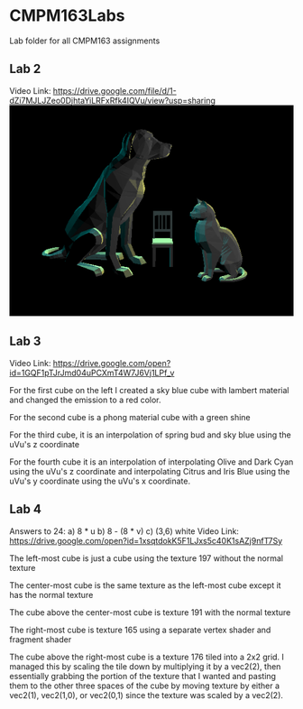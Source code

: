 # CMPM163Labs
Lab folder for all CMPM163 assignments

## Lab 2
Video Link: https://drive.google.com/file/d/1-dZi7MJLJZeo0DjhtaYiLRFxRfk4IQVu/view?usp=sharing
![](lab2/lab2part2.png)

## Lab 3
Video Link: https://drive.google.com/open?id=1GQF1pTJrJmd04uPCXmT4W7J6Vj1LPf_v

For the first cube on the left I created a sky blue cube with lambert material and changed the emission to a red color.

For the second cube is a phong material cube with a green shine

For the third cube, it is an interpolation of spring bud and sky blue using the uVu's z coordinate 

For the fourth cube it is an interpolation of interpolating Olive and Dark Cyan using the uVu's z coordinate and interpolating Citrus and Iris Blue using the uVu's y coordinate using the uVu's x coordinate.

## Lab 4
Answers to 24:
a) 8 * u
b) 8 - (8 * v)
c) (3,6) white
Video Link: https://drive.google.com/open?id=1xsqtdokK5F1LJxs5c40K1sAZj9nfT7Sy

The left-most cube is just a cube using the texture 197 without the normal texture

The center-most cube is the same texture as the left-most cube except it has the normal texture

The cube above the center-most cube is texture 191 with the normal texture

The right-most cube is texture 165 using a separate vertex shader and fragment shader

The cube above the right-most cube is a texture 176 tiled into a 2x2 grid. I managed this by scaling the tile down by multiplying it by a vec2(2), then essentially grabbing the portion of the texture that I wanted and pasting them to the other three spaces of the cube by moving texture by either a vec2(1), vec2(1,0), or vec2(0,1) since the texture was scaled by a vec2(2).